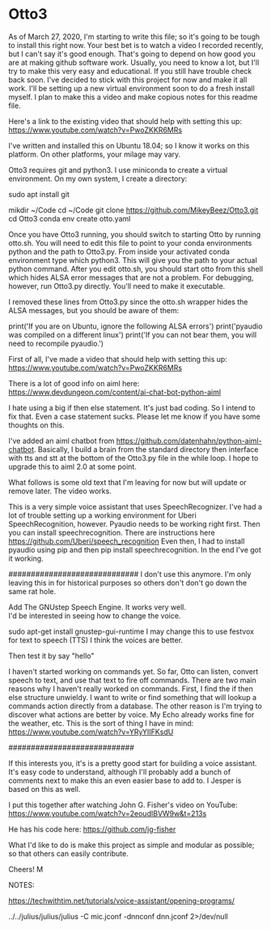# Otto3
 
As of March 27, 2020, I'm starting to write this file; so it's going to be tough to install this right now.  Your best bet is to watch a video I recorded recently, but I can't say it's good enough.  That's going to depend on how good you are at making github software work.  Usually, you need to know a lot, but I'll try to make this very easy and educational.  If you still have trouble check back soon.  I've decided to stick with this project for now and make it all work. I'll be setting up a new virtual environment soon to do a fresh install myself.  I plan to make this a video and make copious notes for this readme file.    

Here's a link to the existing video that should help with setting this up: https://www.youtube.com/watch?v=PwoZKKR6MRs

I've written and installed this on Ubuntu 18.04; so I know it works on this platform.  On other platforms, your milage may vary.

Otto3 requires git and python3. I use miniconda to create a virtual environment.  On my own system, I create a directory: 

sudo apt install git

mikdir ~/Code
cd ~/Code
git clone https://github.com/MikeyBeez/Otto3.git
cd Otto3
conda env create otto.yaml

Once you have Otto3 running, you should switch to starting Otto by running otto.sh.  You will need to edit this file to point to your conda environments python and the path to Otto3.py.  From inside your activated conda environment type which python3.  This will give you the path to your actual python command.  After you edit otto.sh, you should start otto from this shell which hides ALSA error messages that are not a problem.  For debugging, however, run Otto3.py directly.  You'll need to make it executable.    

I removed these lines from Otto3.py since the otto.sh wrapper hides the ALSA messages, but you should be aware of them:

print('If you are on Ubuntu, ignore the following ALSA errors')
print('pyaudio was compiled on a different linux')
print('If you can not bear them, you will need to recompile pyaudio.')


First of all, I've made a video that should help with setting this up: https://www.youtube.com/watch?v=PwoZKKR6MRs

There is a lot of good info on aiml here:  https://www.devdungeon.com/content/ai-chat-bot-python-aiml

I hate using a big if then else statement.  It's just bad coding.  So I intend to fix that.  Even a case statement sucks.  Please let me
know if you have some thoughts on this. 

I've added an aiml chatbot from https://github.com/datenhahn/python-aiml-chatbot.  Basically, I build a brain from the standard directory then interface with tts and stt at the bottom of the Otto3.py file in the while loop.  I hope to upgrade this to aiml 2.0 at some point.  

What follows is some old text that I'm leaving for now but will update or remove later.  The video works.

This is a very simple voice assistant that uses SpeechRecognizer.
I've had a lot of trouble setting up a working environment for Uberi SpeechRecognition, however.  Pyaudio needs to be working right first.  Then you can install speechrecognition.  There are instructions here https://github.com/Uberi/speech_recognition  Even then, I had to install pyaudio using pip and then pip install speechrecognition.  In the end I've got it working.      

#############################  I don't use this anymore.  I'm only leaving this in for historical purposes
so others don't don't go down the same rat hole.

Add The GNUstep Speech Engine.  It works very well.  
I'd be interested in seeing how to change the voice.  

sudo apt-get install gnustep-gui-runtime
I may change this to use festvox for text to speech (TTS)  I think the voices are better.   

Then test it by 
say "hello"

I haven't started working on commands yet.  So far, Otto can 
listen, convert speech to text, and use that text to fire off commands.  There are two main reasons 
why I haven't really worked on commands.  First, I find the if then else structure unwieldy.  I want to write or find 
something that will lookup a commands action directly from a database.  The other reason is I'm trying to discover what
actions are better by voice.  My Echo already works fine for the weather, etc.  This is the sort of thing I have in mind:  https://www.youtube.com/watch?v=YRyYIIFKsdU    

############################

If this interests you, it's is a pretty good start for building a voice assistant.  
It's easy code to understand, although I'll probably add a bunch of comments next to make 
this an even easier base to add to.  I Jesper is based on this as well.   

I put this together after watching John G. Fisher's video on YouTube: 
https://www.youtube.com/watch?v=2eoudIBVW9w&t=213s

He has his code here:  https://github.com/jg-fisher

What I'd like to do is make this project as simple and modular as possible; so that 
others can easily contribute.   

Cheers!
M

NOTES:

https://techwithtim.net/tutorials/voice-assistant/opening-programs/

../../julius/julius/julius -C mic.jconf -dnnconf dnn.jconf 2>/dev/null
